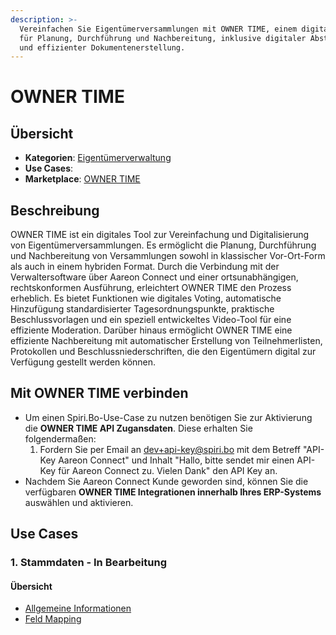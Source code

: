 ```yaml
---
description: >-
  Vereinfachen Sie Eigentümerversammlungen mit OWNER TIME, einem digitalen Tool
  für Planung, Durchführung und Nachbereitung, inklusive digitaler Abstimmung
  und effizienter Dokumentenerstellung.
---
```


# OWNER TIME

## Übersicht

* **Kategorien**: [Eigentümerverwaltung](../kategorien/eigentuemerverwaltung.md)
* **Use Cases**:&#x20;
* **Marketplace**: [OWNER TIME](https://marketplace.aareon.com/de/listings/ownertime)

## Beschreibung

OWNER TIME ist ein digitales Tool zur Vereinfachung und Digitalisierung von Eigentümerversammlungen. Es ermöglicht die Planung, Durchführung und Nachbereitung von Versammlungen sowohl in klassischer Vor-Ort-Form als auch in einem hybriden Format. Durch die Verbindung mit der Verwaltersoftware über Aareon Connect und einer ortsunabhängigen, rechtskonformen Ausführung, erleichtert OWNER TIME den Prozess erheblich. Es bietet Funktionen wie digitales Voting, automatische Hinzufügung standardisierter Tagesordnungspunkte, praktische Beschlussvorlagen und ein speziell entwickeltes Video-Tool für eine effiziente Moderation. Darüber hinaus ermöglicht OWNER TIME eine effiziente Nachbereitung mit automatischer Erstellung von Teilnehmerlisten, Protokollen und Beschlussniederschriften, die den Eigentümern digital zur Verfügung gestellt werden können.

## Mit OWNER TIME verbinden

* Um einen Spiri.Bo-Use-Case zu nutzen benötigen Sie zur Aktivierung die **OWNER TIME API Zugansdaten**. Diese erhalten Sie folgendermaßen:
  1. Fordern Sie per Email an [dev+api-key@spiri.bo](mailto:dev+api-key@spiri.bo) mit dem Betreff "API-Key Aareon Connect" und Inhalt "Hallo, bitte sendet mir einen API-Key für Aareon Connect zu. Vielen Dank" den API Key an.&#x20;
* Nachdem Sie Aareon Connect Kunde geworden sind, können Sie die verfügbaren **OWNER TIME Integrationen innerhalb Ihres ERP-Systems** auswählen und aktivieren.

## Use Cases

### 1. Stammdaten - In Bearbeitung

#### Übersicht

* [Allgemeine Informationen](owner-time.md#stammdaten)
* [Feld Mapping](https://docs.google.com/spreadsheets/d/1b5iCRsnGxBGTXNzHzaNm0SlfRoIpbRofghzS-7HwbVc/edit#gid=1213044489\&fvid=23969279)
